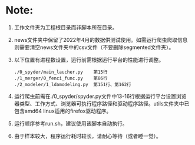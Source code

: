 # Note:

1. 工作文件夹为工程根目录而非脚本所在目录。
2. news文件夹中保留了2022年4月的数据供测试使用。如需运行爬虫爬取信息则需要清空news文件夹中的csv文件（不要删除segmented文件夹）。
3. 以下位置有进程数设置，运行前需根据运行平台的性能进行调整。

   ```plaintext
   ./0_spyder/main_laucher.py    第15行
   ./1_merger/0_fenci_func.py    第86行
   ./2_modeler/1_ldamodeling.py  第151行、第162行
   ```
4. 运行爬虫前需在./0_spyder/spyder.py文件中13-16行根据运行平台设置浏览器类型、工作方式、浏览器可执行程序路径和驱动程序路径。utils文件夹中已包含amd64 linux适用的firefox驱动程序。
5. 运行顺序参考run.sh，建议使用该脚本自动执行。
6. 由于样本较大，程序运行耗时较长，请耐心等待（或者睡一觉）。
